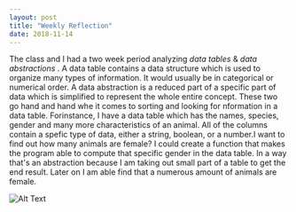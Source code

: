 ```yaml
---
layout: post
title: "Weekly Reflection"
date: 2018-11-14
---
```


The class and I had a two week period analyzing <i> data tables </i> & <i> data abstractions </i>. A data table contains a data structure which is used to organize many types of information. It would usually be in categorical or numerical order. A data abstraction is a reduced part of a specific part of data which is simplified to represent the whole entire concept. These two go hand and hand whe it comes to sorting and looking for nformation in a data table. Forinstance, I have a data table which has the names, species, gender and many more characteristics of an animal. All of the columns contain a spefic type of data, either a string, boolean, or a number.I want to find out how many animals are female? I could create a function that makes the program able to compute that specific gender in the data table. In a way that's an abstraction because I am taking out small part of a table to get the end result. Later on I am able find that a numerous amount of animals are female.


![Alt Text](https://i.gifer.com/ZHun.gif)
